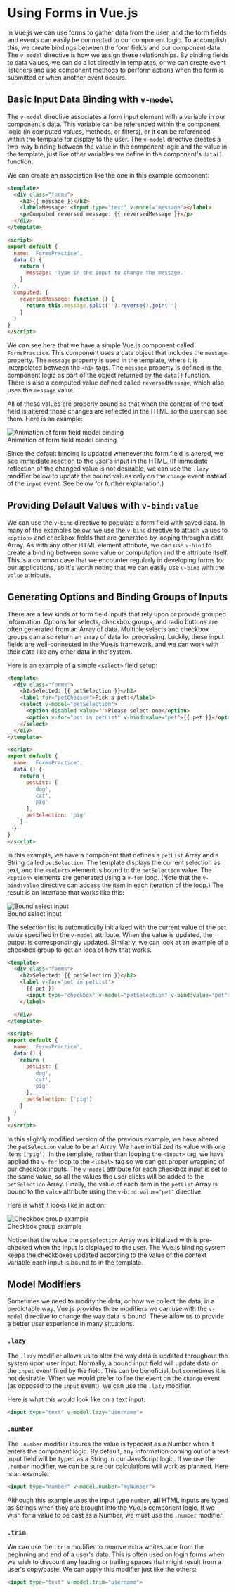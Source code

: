 # Using Forms in Vue.js

In Vue.js we can use forms to gather data from the user, and the form fields and events can easily be connected to our component logic. To accomplish this, we create bindings between the form fields and our component data. The `v-model` directive is how we assign these relationships. By binding fields to data values, we can do a lot directly in templates, or we can create event listeners and use component methods to perform actions when the form is submitted or when another event occurs.

## Basic Input Data Binding with `v-model`
The `v-model` directive associates a form input element with a variable in our component's data. This variable can be referenced within the component logic (in computed values, methods, or filters), or it can be referenced within the template for display to the user. The `v-model` directive creates a two-way binding between the value in the component logic and the value in the template, just like other variables we define in the component's `data()` function.

We can create an association like the one in this example component:

```html
<template>
  <div class="forms">
    <h2>{{ message }}</h2>
    <label>Message: <input type="text" v-model="message"></label>
    <p>Computed reversed message: {{ reversedMessage }}</p>
  </div>
</template>

<script>
export default {
  name: 'FormsPractice',
  data () {
    return {
      message: 'Type in the input to change the message.'
    }
  },
  computed: {
    reversedMessage: function () {
      return this.message.split('').reverse().join('')
    }
  }
}
</script>
```
We can see here that we have a simple Vue.js component called `FormsPractice`. This component uses a data object that includes the `message` property. The `message` property is used in the template, where it is interpolated between the `<h1>` tags. The `message` property is defined in the component logic as part of the object returned by the `data()` function. There is also a computed value defined called `reversedMessage`, which also uses the `message` value. 

All of these values are properly bound so that when the content of the text field is altered those changes are reflected in the HTML so the user can see them. Here is an example:

![Animation of form field model binding](/img/form-model-bind1.gif)
<br>Animation of form field model binding

Since the default binding is updated whenever the form field is altered, we see immediate reaction to the user's input in the HTML. (If immediate reflection of the changed value is not desirable, we can use the `.lazy` modifier below to update the bound values only on the `change` event instead of the `input` event. See below for further explanation.)

## Providing Default Values with `v-bind:value`
We can use the `v-bind` directive to populate a form field with saved data. In many of the examples below, we use the `v-bind` directive to attach values to `<option>` and checkbox fields that are generated by looping through a data Array. As with any other HTML element attribute, we can use `v-bind` to create a binding between some value or computation and the attribute itself. This is a common case that we encounter regularly in developing forms for our applications, so it's worth noting that we can easily use `v-bind` with the `value` attribute.

## Generating Options and Binding Groups of Inputs
There are a few kinds of form field inputs that rely upon or provide grouped information. Options for selects, checkbox groups, and radio buttons are often generated from an Array of data. Multiple selects and checkbox groups can also return an array of data for processing. Luckily, these input fields are well-connected in the Vue.js framework, and we can work with their data like any other data in the system.

Here is an example of a simple `<select>` field setup:

```html
<template>
  <div class="forms">
    <h2>Selected: {{ petSelection }}</h2>
    <label for="petChooser">Pick a pet:</label>
    <select v-model="petSelection">
      <option disabled value="">Please select one</option>
      <option v-for="pet in petList" v-bind:value="pet">{{ pet }}</option>
    </select>
  </div>
</template>

<script>
export default {
  name: 'FormsPractice',
  data () {
    return {
      petList: [
        'dog',
        'cat',
        'pig'
      ],
      petSelection: 'pig'
    }
  }
}
</script>
```
In this example, we have a component that defines a `petList` Array and a String called `petSelection`. The template displays the current selection as text, and the `<select>` element is bound to the `petSelection` value. The `<option>` elements are generated using a `v-for` loop. (Note that the `v-bind:value` directive can access the item in each iteration of the loop.) The result is an interface that works like this:

![Bound select input](/img/form-model-bind2-select.gif)
<br>Bound select input

The selection list is automatically initialized with the current value of the `pet` value specified in the `v-model` attribute. When the value is updated, the output is correspondingly updated. Similarly, we can look at an example of a checkbox group to get an idea of how that works.

```html
<template>
  <div class="forms">
    <h2>Selected: {{ petSelection }}</h2>
    <label v-for="pet in petList">
      {{ pet }}
      <input type="checkbox" v-model="petSelection" v-bind:value="pet">
    </label>

  </div>
</template>

<script>
export default {
  name: 'FormsPractice',
  data () {
    return {
      petList: [
        'dog',
        'cat',
        'pig'
      ],
      petSelection: ['pig']
    }
  }
}
</script>
```
In this slightly modified version of the previous example, we have altered the `petSelection` value to be an Array. We have initialized its value with one item: `['pig']`. In the template, rather than looping the `<input>` tag, we have applied the `v-for` loop to the `<label>` tag so we can get proper wrapping of our checkbox inputs. The `v-model` attribute for each checkbox input is set to the same value, so all the values the user clicks will be added to the `petSelection` Array. Finally, the value of each item in the `petList` Array is bound to the `value` attribute using the `v-bind:value="pet"` directive.

Here is what it looks like in action:

![Checkbox group example](/img/form-model-bind3-checkboxgroup.gif)
<br>Checkbox group example

Notice that the value the `petSelection` Array was initialized with is pre-checked when the input is displayed to the user. The Vue.js binding system keeps the checkboxes updated according to the value of the context variable each input is bound to in the template.

## Model Modifiers
Sometimes we need to modify the data, or how we collect the data, in a predictable way. Vue.js provides three modifiers we can use with the `v-model` directive to change the way data is bound. These allow us to provide a better user experience in many situations. 

### `.lazy`
The `.lazy` modifier allows us to alter the way data is updated throughout the system upon user input. Normally, a bound input field will update data on the `input` event fired by the field. This can be beneficial, but sometimes it is not desirable. When we would prefer to fire the event on the `change` event (as opposed to the `input` event), we can use the `.lazy` modifier. 

Here is what this would look like on a text input:

```html
<input type="text" v-model.lazy="username">
```

### `.number`
The `.number` modifier insures the value is typecast as a Number when it enters the component logic. By default, any information coming out of a text input field will be typed as a String in our JavaScript logic. If we use the `.number` modifier, we can be sure our calculations will work as planned. Here is an example:

```html
<input type="number" v-model.number="myNumber">
```

Although this example uses the input type `number`, **all** HTML inputs are typed as Strings when they are brought into the Vue.js component logic. If we wish for a value to be cast as a Number, we must use the `.number` modifier.

### `.trim`
We can use the `.trim` modifier to remove extra whitespace from the beginning and end of a user's data. This is often used on login forms when we wish to discount any leading or trailing spaces that might result from a user's copy/paste. We can apply this modifier just like the others:

```html
<input type="text" v-model.trim="username">
```



